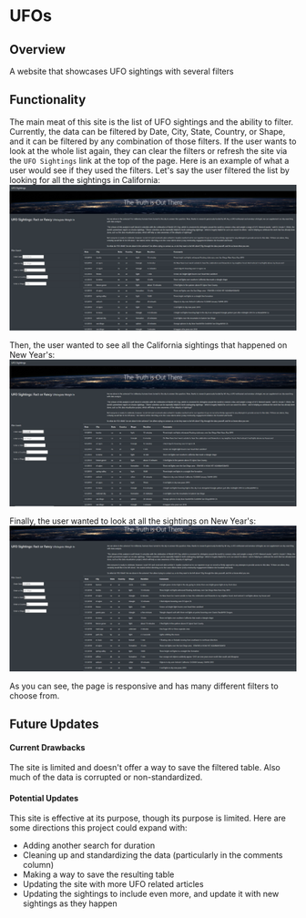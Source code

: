 # UFOs
## Overview
A website that showcases UFO sightings with several filters
## Functionality
The main meat of this site is the list of UFO sightings and the ability to filter. Currently, the data can be filtered by Date, City, State, Country, or Shape, and it can be filtered by any combination of those filters. If the user wants to look at the whole list again, they can clear the filters or refresh the site via the `UFO Sightings` link at the top of the page. 
Here is an example of what a user would see if they used the filters. Let's say the user filtered the list by looking for all the sightings in California:
![ca search](/Resources/ca_search.PNG)

Then, the user wanted to see all the California sightings that happened on New Year's:
![new year's search](/Resources/new_years_search.PNG)

Finally, the user wanted to look at all the sightings on New Year's:
![ny2](/Resources/new_years_2.PNG)

As you can see, the page is responsive and has many different filters to choose from.
## Future Updates
#### Current Drawbacks
The site is limited and doesn't offer a way to save the filtered table. Also much of the data is corrupted or non-standardized.
#### Potential Updates
This site is effective at its purpose, though its purpose is limited. Here are some directions this project could expand with:
- Adding another search for duration
- Cleaning up and standardizing the data (particularly in the comments column)
- Making a way to save the resulting table
- Updating the site with more UFO related articles
- Updating the sightings to include even more, and update it with new sightings as they happen
